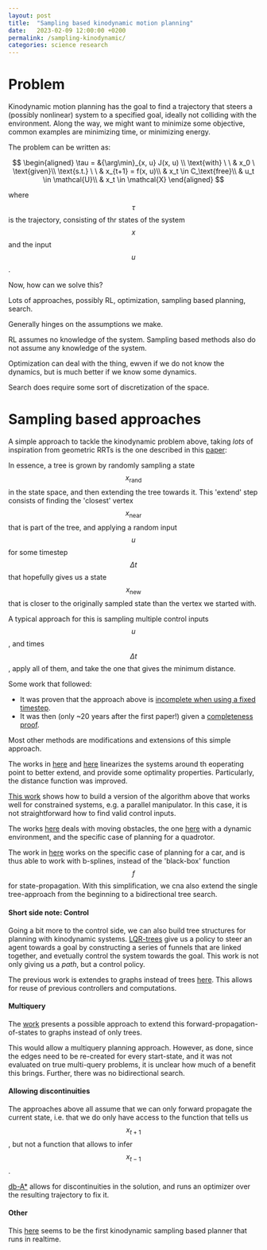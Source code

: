 ```yaml
---
layout: post
title:  "Sampling based kinodynamic motion planning"
date:   2023-02-09 12:00:00 +0200
permalink: /sampling-kinodynamic/
categories: science research
---
```


# Problem
Kinodynamic motion planning has the goal to find a trajectory that steers a (possibly nonlinear) system to a specified goal, ideally not colliding with the environment.
Along the way, we might want to minimize some objective, common examples are minimizing time, or minimizing energy.

The problem can be written as:

$$
\begin{aligned}
\tau = &{\arg\min}_{x, u} J(x, u) \\
\text{with} \ \ & x_0 \ \text{given}\\
\text{s.t.} \ \ & x_{t+1} = f(x, u)\\
& x_t \in C_\text{free}\\
& u_t \in \mathcal{U}\\
& x_t \in \mathcal{X}
\end{aligned}
$$

where $$\tau$$ is the trajectory, consisting of thr states of the system $$x$$ and the input $$u$$.

Now, how can we solve this?

Lots of approaches, possibly RL, optimization, sampling based planning, search.

Generally hinges on the assumptions we make.

RL assumes no knowledge of the system.
Sampling based methods also do not assume any knowledge of the system.

Optimization can deal with the thing, ewven if we do not know the dynamics, but is much better if we know some dynamics.

Search does require some sort of discretization of the space.

# Sampling based approaches
A simple approach to tackle the kinodynamic problem above, taking _lots_ of inspiration from geometric RRTs is the one described in this [paper](https://skat.ihmc.us/rid=1K7WQT337-XQJP8C-1YHM/Randomized%20Kinodynamic%20Planning.pdf):

In essence, a tree is grown by randomly sampling a state $$x_\text{rand}$$ in the state space, and then extending the tree towards it.
This 'extend' step consists of finding the 'closest' vertex $$x_\text{near}$$ that is part of the tree, and applying a random input $$u$$ for some timestep $$\Delta t$$ that hopefully gives us a state $$x_\text{new}$$ that is closer to the originally sampled state than the vertex we started with. 

A typical approach for this is sampling multiple control inputs $$u$$, and times $$\Delta t$$, apply all of them, and take the one that gives the minimum distance.

Some work that followed:
- It was proven that the approach above is [incomplete when using a fixed timestep](http://www.tobiaskunz.net/pubs/KunzWAFR14-RrtIncomplete.pdf).
- It was then (only ~20 years after the first paper!) given a [completeness proof](https://ieeexplore.ieee.org/ielaam/7083369/8581687/8584061-aam.pdf).

Most other methods are modifications and extensions of this simple approach.

The works in [here](http://arl.cs.utah.edu/pubs/ICRA2013-1.pdf) and [here](https://lis.csail.mit.edu/pubs/perez-icra12.pdf) linearizes the systems around th eoperating point to better extend, and provide some optimality properties.
Particularly, the distance function was improved.

[This work](https://upcommons.upc.edu/bitstream/handle/2117/125331/2080-Randomized-Kinodynamic-Planning-for-Constrained-Systems.pdf) shows how to build a version of the algorithm above that works well for constrained systems, e.g. a parallel manipulator.
In this case, it is not straightforward how to find valid control inputs.

The works [here](http://biorobotics.ri.cmu.edu/papers/sbp_papers/integrated1/latombe_kinematic_obst.pdf) deals with moving obstacles, the one [here](https://www.ije.ir/article_136801_cd076228a90014fa04cda30c9ee8dd49.pdf) with a dynamic environment, and the specific case of planning for a quadrotor.

The work in [here](https://ieeexplore.ieee.org/abstract/document/7274361) works on the specific case of planning for a car, and is thus able to work with b-splines, instead of the 'black-box' function $$f$$ for state-propagation.
With this simplification, we cna also extend the single tree-approach from the beginning to a bidirectional tree search.

#### Short side note: Control
Going a bit more to the control side, we can also build tree structures for planning with kinodynamic systems.
[LQR-trees](https://groups.csail.mit.edu/robotics-center/public_papers/Tedrake09a.pdf) give us a policy to steer an agent towards a goal by constructing a series of funnels that are linked together, and evetually control the system towards the goal.
This work is not only giving us a _path_, but a control policy.

The previous work is extendes to graphs instead of trees [here](https://groups.csail.mit.edu/robotics-center/public_papers/Majumdar11.pdf).
This allows for reuse of previous controllers and computations.

#### Multiquery
The [work](https://kavrakilab.org/publications/shome2021-bundle-of-edges.pdf) presents a possible approach to extend this forward-propagation-of-states to graphs instead of only trees.

This would allow a multiquery planning approach.
However, as done, since the edges need to be re-created for every start-state, and it was not evaluated on true multi-query problems, it is unclear how much of a benefit this brings.
Further, there was no bidirectional search.

#### Allowing discontinuities
The approaches above all assume that we can only forward propagate the current state, i.e. that we do only have access to the function that tells us $$x_{t+1}$$, but not a function that allows to infer $$x_{t-1}$$.

[db-A*]() allows for discontinuities in the solution, and runs an optimizer over the resulting trajectory to fix it.

#### Other
This [here](https://stanfordasl.github.io/wp-content/papercite-data/pdf/Allen.Pavone.AIAAGNC16.pdf) seems to be the first kinodynamic sampling based planner that runs in realtime.
